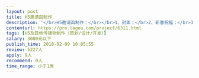 ```yaml
---                
layout: post       
title: H5邀请函制作           
description: '</br>H5邀请函制作：</br></br>1、封面；</br>2、新春祝福；</br>3、我方3月的晚宴活动邀请；</br>4、信息报名表。</br>发送对象：我方会员；相关文案可由我方提供。</br></br>邀请函需放我方LOGO并与我方VI风格统一；内容不多，但希望能够呈现非常有设计创意的邀请函（例如，以创意的新春红包形式发送，或者首页为信封，点击信封后，信封呈现慢慢打开的小动画，可跳转到正文；或其他创意的形式）</br>'     
contenturl: https://pro.lagou.com/project/6311.html      
tags: [H5及其他传播物制作（策划/设计/开发）]            
salary: 3000元以下          
publish_time: 2018-02-09 10:05:55         
review: 5227人                   
apply: 9人                   
recommend: 0人                   
time_range: 小于1周              
---                 
```

